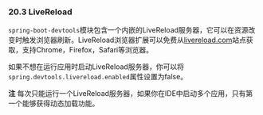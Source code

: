 ### 20.3 LiveReload

`spring-boot-devtools`模块包含一个内嵌的LiveReload服务器，它可以在资源改变时触发浏览器刷新。LiveReload浏览器扩展可以免费从[livereload.com](http://livereload.com/extensions/)站点获取，支持Chrome，Firefox，Safari等浏览器。

如果不想在运行应用时启动LiveReload服务器，你可以将`spring.devtools.livereload.enabled`属性设置为false。

**注** 每次只能运行一个LiveReload服务器，如果你在IDE中启动多个应用，只有第一个能够获得动态加载功能。
